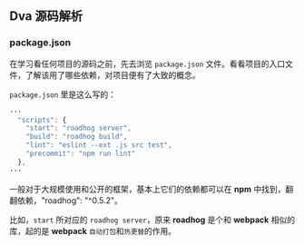 ## Dva 源码解析

### package.json

在学习看任何项目的源码之前，先去浏览 `package.json` 文件。看看项目的入口文件，了解该用了哪些依赖，对项目便有了大致的概念。

`package.json` 里是这么写的：
```js
···
  "scripts": {
    "start": "roadhog server",
    "build": "roadhog build",
    "lint": "eslint --ext .js src test",
    "precommit": "npm run lint"
  },
···
```

一般对于大规模使用和公开的框架，基本上它们的依赖都可以在 **npm** 中找到，翻翻依赖，"roadhog": "^0.5.2"。

比如，`start` 所对应的 `roadhog server`，原来 **roadhog** 是个和 **webpack** 相似的库，起的是 **webpack** `自动打包`和`热更替`的作用。

